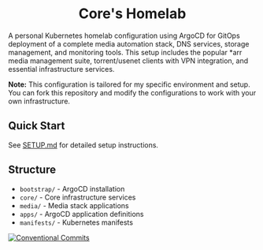 <div align="center">

# Core's Homelab

</div>

A personal Kubernetes homelab configuration using ArgoCD for GitOps deployment of a complete media automation stack, DNS services, storage management, and monitoring tools. This setup includes the popular *arr media management suite, torrent/usenet clients with VPN integration, and essential infrastructure services.

**Note:** This configuration is tailored for my specific environment and setup. You can fork this repository and modify the configurations to work with your own infrastructure.

## Quick Start

See [SETUP.md](SETUP.md) for detailed setup instructions.

## Structure

- `bootstrap/` - ArgoCD installation
- `core/` - Core infrastructure services  
- `media/` - Media stack applications
- `apps/` - ArgoCD application definitions
- `manifests/` - Kubernetes manifests

[![Conventional Commits](https://img.shields.io/badge/Conventional%20Commits-1.0.0-yellow.svg)](https://conventionalcommits.org)
